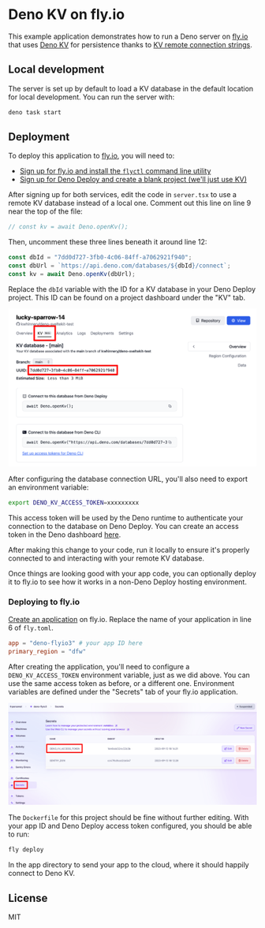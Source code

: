 # Deno KV on fly.io

This example application demonstrates how to run a Deno server on
[fly.io](https://fly.io) that uses [Deno KV](https://www.deno.com/kv) for
persistence thanks to
[KV remote connection strings](https://deno.com/deploy/docs/kv#connect-to-managed-databases-from-outside-of-deno-deploy).

## Local development

The server is set up by default to load a KV database in the default location
for local development. You can run the server with:

```bash
deno task start
```

## Deployment

To deploy this application to [fly.io](https://fly.io), you will need to:

- [Sign up for fly.io and install the `flyctl` command line utility](https://fly.io/docs/hands-on/install-flyctl/)
- [Sign up for Deno Deploy and create a blank project (we'll just use KV)](https://dash.deno.com/signin)

After signing up for both services, edit the code in `server.tsx` to use a
remote KV database instead of a local one. Comment out this line on line 9 near
the top of the file:

```ts
// const kv = await Deno.openKv();
```

Then, uncomment these three lines beneath it around line 12:

```ts
const dbId = "7dd0d727-3fb0-4c06-84ff-a7062921f940";
const dbUrl = `https://api.deno.com/databases/${dbId}/connect`;
const kv = await Deno.openKv(dbUrl);
```

Replace the `dbId` variable with the ID for a KV database in your Deno Deploy
project. This ID can be found on a project dashboard under the "KV" tab.

![Deno KV UUID string location](/docs/deno-dash.png?raw=true "Deno KV UUID string location")

After configuring the database connection URL, you'll also need to export an
environment variable:

```bash
export DENO_KV_ACCESS_TOKEN=xxxxxxxxx
```

This access token will be used by the Deno runtime to authenticate your
connection to the database on Deno Deploy. You can create an access token in the
Deno dashboard [here](https://dash.deno.com/account#access-tokens).

After making this change to your code, run it locally to ensure it's properly
connected to and interacting with your remote KV database.

Once things are looking good with your app code, you can optionally deploy it to
fly.io to see how it works in a non-Deno Deploy hosting environment.

### Deploying to fly.io

[Create an application](https://fly.io/docs/flyctl/apps-create/) on fly.io.
Replace the name of your application in line 6 of `fly.toml`.

```toml
app = "deno-flyio3" # your app ID here
primary_region = "dfw"
```

After creating the application, you'll need to configure a
`DENO_KV_ACCESS_TOKEN` environment variable, just as we did above. You can use
the same access token as before, or a different one. Environment variables are
defined under the "Secrets" tab of your fly.io application.

![Configure a fly.io env variable](/docs/fly-dash.png?raw=true "Configure a fly.io env variable")

The `Dockerfile` for this project should be fine without further editing. With
your app ID and Deno Deploy access token configured, you should be able to run:

```bash
fly deploy
```

In the app directory to send your app to the cloud, where it should happily
connect to Deno KV.

## License

MIT
